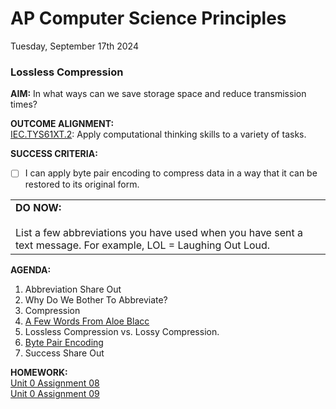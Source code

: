 # AP Computer Science Principles
Tuesday, September 17th 2024

### Lossless Compression

**AIM:** In what ways can we save storage space and reduce transmission times?

**OUTCOME ALIGNMENT:**
<br><ins>IEC.TYS61XT.2</ins>: Apply computational thinking skills to a variety of tasks.

**SUCCESS CRITERIA:**
- [ ] I can apply byte pair encoding to compress data in a way that it can be restored to its original form.

<table>
  <tr>
    <td><b>DO NOW:</b><br><br>
      List a few abbreviations you have used when you have sent a text message.  For example, LOL = Laughing Out Loud.
    </tr>
</table>

**AGENDA:**

1. Abbreviation Share Out
2. Why Do We Bother To Abbreviate?
3. Compression
4. [A Few Words From Aloe Blacc](https://studio.code.org/s/text-compression/lessons/1/levels/2)
5. Lossless Compression vs. Lossy Compression.
6. [Byte Pair Encoding](https://studio.code.org/s/text-compression/lessons/1/levels/2)
7. Success Share Out


**HOMEWORK:** <br>
[Unit 0 Assignment 08](https://github.com/MrJSwotinsky/AP_Computer_Science_Principles/blob/main/Unit_0_Digital_Information/Daily_Assignments/Unit_0_Assignment_08_Due_Tue_Sept_17_AP_Classroom_Daily_Video_2_2_1_and_Pixelated_Pic_Project_Progress.md)<br>
[Unit 0 Assignment 09](https://github.com/MrJSwotinsky/AP_Computer_Science_Principles/blob/main/Unit_0_Digital_Information/Daily_Assignments/Unit_0_Assignment_09_Due_Wed_Sept_18_AP_Classroom_Practice_03_Compression_1_of_2.md)
